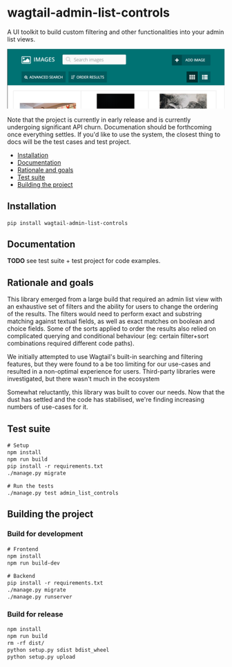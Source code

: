# wagtail-admin-list-controls

A UI toolkit to build custom filtering and other functionalities into your admin list views.

![Collapsible "Advanced Search" and "Order Results" panels with buttons to change layouts](./docs/screenshots/image_list_view_default.png)

Note that the project is currently in early release and is currently undergoing significant API churn.
Documenation should be forthcoming once everything settles. If you'd like to use the system, the closest
thing to docs will be the test cases and test project.


- [Installation](#installation)
- [Documentation](#documentation)
- [Rationale and goals](#rationale-and-goals)
- [Test suite](#test-suite)
- [Building the project](#building-the-project)


## Installation

```
pip install wagtail-admin-list-controls
```


## Documentation


**TODO** see test suite + test project for code examples.


## Rationale and goals

This library emerged from a large build that required an admin list view with an exhaustive set of filters and the 
ability for users to change the ordering of the results. The filters would need to perform exact and substring matching 
against textual fields, as well as exact matches on boolean and choice fields. Some of the sorts applied to order the 
results also relied on complicated querying and conditional behaviour (eg: certain filter+sort combinations required 
different code paths).

We initially attempted to use Wagtail's built-in searching and filtering features, but they were found to a be too 
limiting for our use-cases and resulted in a non-optimal experience for users. Third-party libraries were 
investigated, but there wasn't much in the ecosystem

Somewhat reluctantly, this library was built to cover our needs. Now that the dust has settled and the code has 
stabilised, we're finding increasing numbers of use-cases for it.


## Test suite

```
# Setup
npm install
npm run build
pip install -r requirements.txt
./manage.py migrate
```

```
# Run the tests
./manage.py test admin_list_controls
```


## Building the project

### Build for development

```
# Frontend
npm install
npm run build-dev
```

```
# Backend
pip install -r requirements.txt
./manage.py migrate
./manage.py runserver
```


### Build for release

```
npm install
npm run build
rm -rf dist/
python setup.py sdist bdist_wheel
python setup.py upload
``` 
